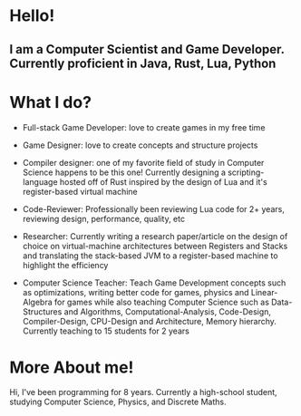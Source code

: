 # Hello!
## I am a Computer Scientist and Game Developer. Currently proficient in Java, Rust, Lua, Python

# What I do?

- Full-stack Game Developer: love to create games in my free time

- Game Designer: love to create concepts and structure projects

- Compiler designer: one of my favorite field of study in Computer Science happens to be this one! Currently designing a scripting-language hosted off of Rust inspired by the design of Lua and it's register-based virtual machine

- Code-Reviewer: Professionally been reviewing Lua code for 2+ years, reviewing design, performance, quality, etc

- Researcher: Currently writing a research paper/article on the design of choice on virtual-machine architectures between Registers and Stacks and translating the stack-based JVM to a register-based machine to highlight the efficiency

- Computer Science Teacher: Teach Game Development concepts such as optimizations, writing better code for games, physics and Linear-Algebra for games while also teaching Computer Science such as Data-Structures and Algorithms, Computational-Analysis, Code-Design, Compiler-Design, CPU-Design and Architecture, Memory hierarchy. Currently teaching to 15 students for 2 years

# More About me!

Hi, I've been programming for 8 years. Currently a high-school student, studying Computer Science, Physics, and Discrete Maths. 
